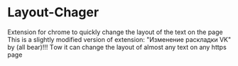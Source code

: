 # Layout-Chager
Extension for chrome to quickly change the layout of the text on the page
Тhis is a slightly modified version of extension: "Изменение раскладки VK" by (all bear)!!!
Тow it can change the layout of almost any text on any https page

